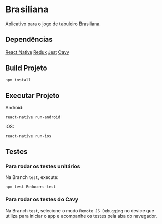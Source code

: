 # Brasiliana
Aplicativo para o jogo de tabuleiro Brasiliana.

## Dependências

[React Native](https://facebook.github.io/react-native/)
[Redux](https://redux.js.org/)
[Jest](https://jestjs.io/)
[Cavy](https://github.com/pixielabs/cavy)

## Build Projeto

```
npm install
```

## Executar Projeto


Android:
```
react-native run-android
```

iOS:
```
react-native run-ios
```

## Testes

### Para rodar os testes unitários

Na Branch `test`, execute:

```
npm test Reducers-test 
```

### Para rodar os testes do Cavy

Na Branch `test`, selecione o modo `Remote JS Debugging` no device que utiliza para iniciar o app e acompanhe os testes pela aba do navegador.
